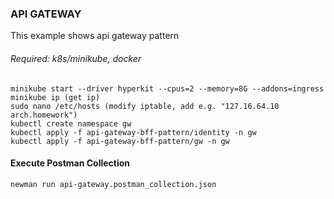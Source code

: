 ### **API GATEWAY**

This example shows api gateway pattern

###### _Required: k8s/minikube, docker_

    minikube start --driver hyperkit --cpus=2 --memory=8G --addons=ingress
    minikube ip (get ip)
    sudo nano /etc/hosts (modify iptable, add e.g. "127.16.64.10 arch.homework")
    kubectl create namespace gw
    kubectl apply -f api-gateway-bff-pattern/identity -n gw
    kubectl apply -f api-gateway-bff-pattern/gw -n gw

#### Execute Postman Collection

    newman run api-gateway.postman_collection.json
